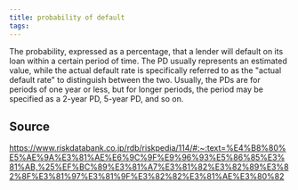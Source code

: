 ```yaml
---
title: probability of default
tags: 
---
```


The probability, expressed as a percentage, that a lender will default on its loan within a certain period of time. The PD usually represents an estimated value, while the actual default rate is specifically referred to as the "actual default rate" to distinguish between the two. Usually, the PDs are for periods of one year or less, but for longer periods, the period may be specified as a 2-year PD, 5-year PD, and so on.

## Source
https://www.riskdatabank.co.jp/rdb/riskpedia/114/#:~:text=%E4%B8%80%E5%AE%9A%E3%81%AE%E6%9C%9F%E9%96%93%E5%86%85%E3%81%AB,%25%EF%BC%89%E3%81%A7%E3%81%82%E3%82%89%E3%82%8F%E3%81%97%E3%81%9F%E3%82%82%E3%81%AE%E3%80%82
